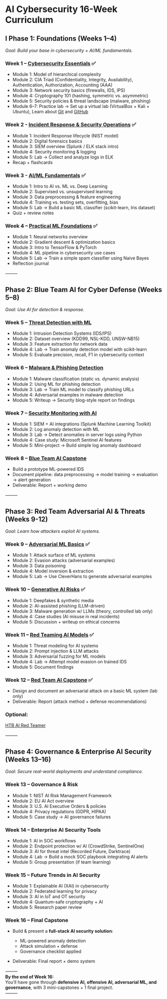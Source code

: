 # **AI Cybersecurity 16-Week Curriculum**  
  
## **I Phase 1: Foundations (Weeks 1–4)**  
  
*Goal: Build your base in cybersecurity + AI/ML fundamentals.*  
  
### Week 1 – [Cybersecurity Essentials](https://github.com/griffineyes/AI-Cybersecurity-Curriculum/blob/9be376d0d707cca8a162086ebe6041406005568d/Phase%201%20Foundations/Week%201%20%E2%80%93%20Cybersecurity%20Essentials.md) ✅  
  
* Module 1: Model of hierarchical complexity  
* Module 2: CIA Triad (Confidentiality, Integrity, Availability), Authentication, Authorization, Accounting (AAA)  
* Module 3: Network security basics (firewalls, IDS, IPS)  
* Module 4: Cryptography 101 (hashing, symmetric vs. asymmetric)  
* Module 5: Security policies & threat landscape (malware, phishing)  
* Module 6–7: Practice lab → Set up a virtual lab (VirtualBox + Kali + Ubuntu), Learn about [Git](https://git-scm.com) and [GitHub](https://docs.github.com/en/get-started/start-your-journey)  
  
### Week 2 - [Incident Response & Security Operations](https://github.com/griffineyes/AI-Cybersecurity-Curriculum/blob/9be376d0d707cca8a162086ebe6041406005568d/Phase%201%20Foundations/Week%202%20-%20Incident%20Response%20%26%20Security%20Operations.md) ✅  

  
* Module 1: Incident Response lifecycle (NIST model)  
* Module 2: Digital forensics basics  
* Module 3: SIEM overview (Splunk / ELK stack intro)  
* Module 4: Security monitoring & logging  
* Module 5: Lab → Collect and analyze logs in ELK  
* Recap + flashcards  
  
### Week 3 - [AI/ML Fundamentals](https://github.com/griffineyes/AI-Cybersecurity-Curriculum/blob/9be376d0d707cca8a162086ebe6041406005568d/Phase%201%20Foundations/Week%203%20-%20AIML%20Fundamentals.md) ✅  
* Module 1: Intro to AI vs. ML vs. Deep Learning  
* Module 2: Supervised vs. unsupervised learning  
* Module 3: Data preprocessing & feature engineering  
* Module 4: Training vs. testing sets, overfitting, bias  
* Module 5: Lab → Build a basic ML classifier (scikit-learn, Iris dataset)  
* Quiz + review notes  
  
### Week 4 – [Practical ML Foundations](https://github.com/griffineyes/AI-Cybersecurity-Curriculum/blob/9be376d0d707cca8a162086ebe6041406005568d/Phase%201%20Foundations/Week%204%20%E2%80%93%20Practical%20ML%20Foundations.md) ✅  
* Module 1: Neural networks overview  
* Module 2: Gradient descent & optimization basics  
* Module 3: Intro to TensorFlow & PyTorch  
* Module 4: ML pipeline in cybersecurity use cases  
* Module 5: Lab → Train a simple spam classifier using Naive Bayes  
* Reflection journal  
  
⸻  
## **Phase 2: Blue Team AI for Cyber Defense (Weeks 5–8)**  
  
*Goal: Use AI for detection & response.*  
  
### Week 5 – [Threat Detection with ML](https://github.com/griffineyes/AI-Cybersecurity-Curriculum/blob/c62baed5a6cff90388f7ddaa3c66bc44877f6504/Phase%202%20Blue%20Team%20AI%20for%20Cyber%20Defense/Week%205%20-%20Threat%20Detection%20with%20Machine%20Learning.md)  
  
* Module 1: Intrusion Detection Systems (IDS/IPS)  
* Module 2: Dataset overview (KDD99, NSL-KDD, UNSW-NB15)  
* Module 3: Feature extraction for network data  
* Module 4: Lab → Train anomaly detection model with scikit-learn  
* Module 5: Evaluate precision, recall, F1 in cybersecurity context  
  
### Week 6 – [Malware & Phishing Detection](https://github.com/griffineyes/AI-Cybersecurity-Curriculum/blob/c62baed5a6cff90388f7ddaa3c66bc44877f6504/Phase%202%20Blue%20Team%20AI%20for%20Cyber%20Defense/Week%206%20-%20Malware%20%26%20Phishing%20Detection%20with%20Machine%20Learning.md)  
  
* Module 1: Malware classification (static vs. dynamic analysis)  
* Module 2: Using ML for phishing detection  
* Module 3: Lab → Train ML model to classify phishing URLs  
* Module 4: Adversarial examples in malware detection  
* Module 5: Writeup → Security blog-style report on findings  
  
### Week 7 – [Security Monitoring with AI](https://github.com/griffineyes/AI-Cybersecurity-Curriculum/blob/c62baed5a6cff90388f7ddaa3c66bc44877f6504/Phase%202%20Blue%20Team%20AI%20for%20Cyber%20Defense/Week%207-%20Security%20Monitoring%20with%20AI.md)  
  
* Module 1: SIEM + AI integrations (Splunk Machine Learning Toolkit)  
* Module 2: Log anomaly detection with ML  
* Module 3: Lab → Detect anomalies in server logs using Python  
* Module 4: Case study: Microsoft Sentinel AI features  
* Module 5: Mini-project → Build simple log anomaly dashboard  
  
### Week 8 – [Blue Team AI Capstone](https://github.com/griffineyes/AI-Cybersecurity-Curriculum/blob/c62baed5a6cff90388f7ddaa3c66bc44877f6504/Phase%202%20Blue%20Team%20AI%20for%20Cyber%20Defense/Week%208%20-%20Blue%20Team%20AI%20Capstone%20-%20Building%20an%20ML-Powered%20Intrusion%20Detection%20System.md)  
  
* Build a prototype ML-powered IDS  
* Document pipeline: data preprocessing → model training → evaluation → alert generation  
* Deliverable: Report + working demo  
  
⸻  
## **Phase 3: Red Team Adversarial AI & Threats (Weeks 9-12)**  
  
*Goal: Learn how attackers exploit AI systems.*  
  
### Week 9 – [Adversarial ML Basics](https://github.com/griffineyes/AI-Cybersecurity-Curriculum/blob/ace67fb4221b3e094b44a94d78e8a1cbfd8075d2/Phase%203%20Red%20Team%20Adversarial%20AI%20%26%20Threats/Week%209-%20Adversarial%20Machine%20Learning%20Basics.md)  ✅
  
* Module 1: Attack surface of ML systems  
* Module 2: Evasion attacks (adversarial examples)  
* Module 3: Data poisoning  
* Module 4: Model inversion & extraction  
* Module 5: Lab → Use CleverHans to generate adversarial examples  
  
### Week 10 – [Generative AI Risks](https://github.com/griffineyes/AI-Cybersecurity-Curriculum/blob/ace67fb4221b3e094b44a94d78e8a1cbfd8075d2/Phase%203%20Red%20Team%20Adversarial%20AI%20%26%20Threats/Week%2010-%20Generative%20AI%20Risks%20-%20Comprehensive%20Analysis.md)  ✅
  
* Module 1: Deepfakes & synthetic media  
* Module 2: AI-assisted phishing (LLM-driven)  
* Module 3: Malware generation w/ LLMs (theory, controlled lab only)  
* Module 4: Case studies (AI misuse in real incidents)  
* Module 5: Discussion + writeup on ethical concerns  
  
### Week 11 – [Red Teaming AI Models](https://github.com/griffineyes/AI-Cybersecurity-Curriculum/blob/ace67fb4221b3e094b44a94d78e8a1cbfd8075d2/Phase%203%20Red%20Team%20Adversarial%20AI%20%26%20Threats/Week%2011-%20Red%20Teaming%20AI%20Models%20-%20Comprehensive%20Overview.md)  ✅
  
* Module 1: Threat modeling for AI systems  
* Module 2: Prompt injection & LLM attacks  
* Module 3: Adversarial fuzzing for ML models  
* Module 4: Lab → Attempt model evasion on trained IDS  
* Module 5: Document findings  
  
### Week 12 – [Red Team AI Capstone](https://github.com/griffineyes/AI-Cybersecurity-Curriculum/blob/ace67fb4221b3e094b44a94d78e8a1cbfd8075d2/Phase%203%20Red%20Team%20Adversarial%20AI%20%26%20Threats/Week%2012-%20Red%20Team%20AI%20Capstone%20-%20Comprehensive%20Academic%20Overview.md)  ✅
  
* Design and document an adversarial attack on a basic ML system (lab only)  
* Deliverable: Report (attack method + defense recommendations)  
  
### Optional:  
[HTB AI Red Teamer](https://academy.hackthebox.com/catalogue/paths)  
  
⸻  
## **Phase 4: Governance & Enterprise AI Security (Weeks 13–16)**  
  
*Goal: Secure real-world deployments and understand compliance.*  
  
### **Week 13 – Governance & Risk**  
  
* Module 1: NIST AI Risk Management Framework  
* Module 2: EU AI Act overview  
* Module 3: U.S. AI Executive Orders & policies  
* Module 4: Privacy regulations (GDPR, HIPAA)  
* Module 5: Case study → AI governance failures  
  
### **Week 14 – Enterprise AI Security Tools**  
  
* Module 1: AI in SOC workflows  
* Module 2: Endpoint protection w/ AI (CrowdStrike, SentinelOne)  
* Module 3: AI for threat intel (Recorded Future, Darktrace)  
* Module 4: Lab → Build a mock SOC playbook integrating AI alerts  
* Module 5: Group presentation (if team learning)  
  
### **Week 15 – Future Trends in AI Security**  
  
* Module 1: Explainable AI (XAI) in cybersecurity  
* Module 2: Federated learning for privacy  
* Module 3: AI in IoT and OT security  
* Module 4: Quantum-safe cryptography + AI  
* Module 5: Research paper review  
  
### **Week 16 – Final Capstone**  
  
* Build & present a **full-stack AI security solution**:  
  
    * ML-powered anomaly detection  
    * Attack simulation + defense  
    * Governance checklist applied  
* Deliverable: Final report + demo system  
  
⸻  
**By the end of Week 16:**   
You’ll have gone through **defensive AI, offensive AI, adversarial ML, and governance**, with 3 mini-capstones + 1 final project.  
⸻  
